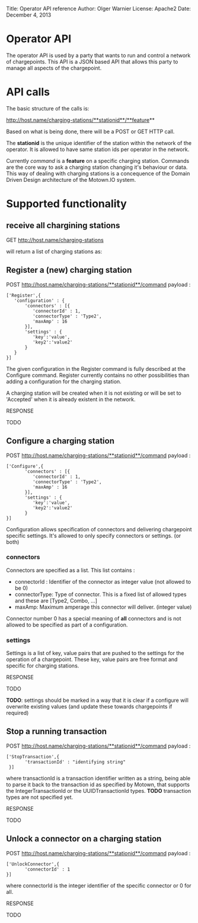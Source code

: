 Title: Operator API reference
Author: Olger Warnier
License: Apache2
Date: December 4, 2013

# Operator API 
The operator API is used by a party that wants to run and control a network of chargepoints. 
This API is a JSON based API that allows this party to manage all aspects of the chargepoint. 

# API calls
The basic structure of the calls is:

 http://host.name/charging-stations/**stationid**/**feature** 

Based on what is being done, there will be a POST or GET HTTP call. 

The **stationid** is the unique identifier of the station within the network of the operator. It is allowed to have same station ids per operator in the network. 
 
Currently *command* is a **feature** on a specific charging station. 
Commands are the core way to ask a charging station changing it's behaviour or data. This way of dealing with charging stations is a concequence of the Domain Driven Design architecture of the Motown.IO system. 

# Supported functionality
## receive all chargining stations
GET  http://host.name/charging-stations

will return a list of charging stations as:

## Register a (new) charging station
POST http://host.name/charging-stations/**stationid**/command 
payload :

	['Register',{
	   'configuration' : {
	       'connectors' : [{
	          'connectorId' : 1, 
	          'connectorType' : 'Type2', 
	          'maxAmp' : 16 
	       }], 
	       'settings' : {
	          'key':'value', 
	          'key2':'value2'
	       }
	   }
	}]

The given configuration in the Register command is fully described at the Configure command. 
Register currently contains no other possibilities than adding a configuration for the charging station. 

A charging station will be created when it is not existing or will be set to 'Accepted' when it is already existent in the network. 

RESPONSE

TODO


## Configure a charging station
POST http://host.name/charging-stations/**stationid**/command 
payload :

	['Configure',{
	       'connectors' : [{
	          'connectorId' : 1, 
	          'connectorType' : 'Type2', 
	          'maxAmp' : 16 
	       }], 
	       'settings' : {
	          'key':'value', 
	          'key2':'value2'
	       }
	}]

Configuration allows specification of connectors and delivering chargepoint specific settings. 
It's allowed to only specify connectors or settings. (or both)

### connectors
Connectors are specified as a list. This list contains :

 * connectorId : Identifier of the connector as integer value  (not allowed to be 0) 
 * connectorType: Type of connector. This is a fixed list of allowed types and these are [Type2, Combo, ...]
 * maxAmp: Maximum amperage this connector will deliver. (integer value)

Connector number 0 has a special meaning of **all** connectors and is not allowed to be specified as part of a configuration. 

### settings
Settings is a list of key, value pairs that are pushed to the settings for the operation of a chargepoint. These key, value pairs are free format and specific for charging stations. 

RESPONSE

TODO

**TODO**: settings should be marked in a way that it is clear if a configure will overwrite existing values (and update these towards chargepoints if required)

## Stop a running transaction
POST http://host.name/charging-stations/**stationid**/command 
payload :

	['StopTransaction',{
	       'transactionId' : "identifying string"
	 }]

where transactionId is a transaction identifier written as a string, being able to parse it back to the transaction id as specified by Motown, that supports the IntegerTransactionId or the UUIDTransactionId types. 
**TODO** transaction types are not specified yet. 

RESPONSE

TODO




## Unlock a connector on a charging station
POST http://host.name/charging-stations/**stationid**/command 
payload :

	['UnlockConnector',{
	       'connectorId' : 1 
	}]

where connectorId is the integer identifier of the specific connector or 0 for all. 

RESPONSE

TODO







